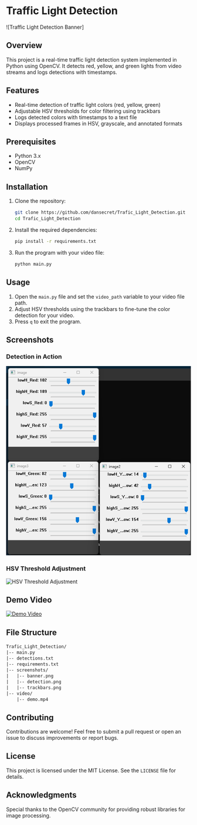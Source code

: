 # Traffic Light Detection

![Traffic Light Detection Banner]

## Overview

This project is a real-time traffic light detection system implemented in Python using OpenCV. It detects red, yellow, and green lights from video streams and logs detections with timestamps.

## Features

- Real-time detection of traffic light colors (red, yellow, green)
- Adjustable HSV thresholds for color filtering using trackbars
- Logs detected colors with timestamps to a text file
- Displays processed frames in HSV, grayscale, and annotated formats

## Prerequisites

- Python 3.x
- OpenCV
- NumPy

## Installation

1. Clone the repository:
   ```bash
   git clone https://github.com/dansecret/Trafic_Light_Detection.git
   cd Trafic_Light_Detection
   ```

2. Install the required dependencies:
   ```bash
   pip install -r requirements.txt
   ```

3. Run the program with your video file:
   ```bash
   python main.py
   ```

## Usage

1. Open the `main.py` file and set the `video_path` variable to your video file path.
2. Adjust HSV thresholds using the trackbars to fine-tune the color detection for your video.
3. Press `q` to exit the program.

## Screenshots

### Detection in Action
![Detection Screenshot](https://github.com/dansecret/Trafic_Light_Detection/raw/main/screenshoot/image.png)

### HSV Threshold Adjustment
![HSV Threshold Adjustment](https://github.com/dansecret/Trafic_Light_Detection/raw/main/screenshoot/trackbars.png)

## Demo Video

[![Demo Video](https://img.youtube.com/vi/YOUR_VIDEO_ID/0.jpg)](https://github.com/dansecret/Trafic_Light_Detection/raw/main/video/Detection.mp4)

## File Structure

```
Trafic_Light_Detection/
|-- main.py
|-- detections.txt
|-- requirements.txt
|-- screenshots/
|   |-- banner.png
|   |-- detection.png
|   |-- trackbars.png
|-- video/
    |-- demo.mp4
```

## Contributing

Contributions are welcome! Feel free to submit a pull request or open an issue to discuss improvements or report bugs.

## License

This project is licensed under the MIT License. See the `LICENSE` file for details.

## Acknowledgments

Special thanks to the OpenCV community for providing robust libraries for image processing.